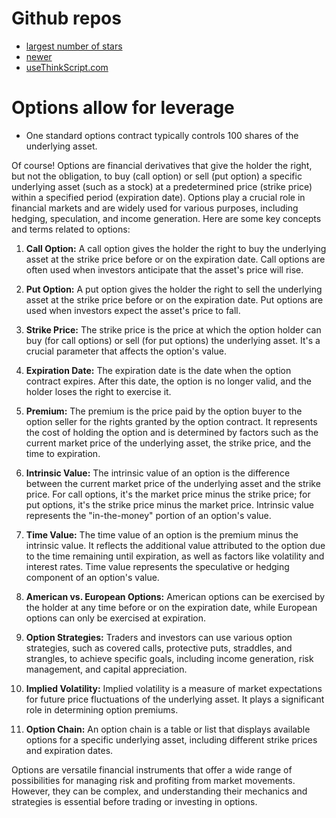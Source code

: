 # Github repos

* [largest number of stars](https://github.com/hwrdprkns/ThinkOrSwim)
* [newer](https://github.com/2187Nick/thinkscript)
* [useThinkScript.com](https://usethinkscript.com/resources/categories/code-reference.2/)

# Options allow for leverage

* One standard options contract typically controls 100 shares of the underlying asset.

Of course! Options are financial derivatives that give the holder the right, but not the obligation, to buy (call option) or sell (put option) a specific underlying asset (such as a stock) at a predetermined price (strike price) within a specified period (expiration date). Options play a crucial role in financial markets and are widely used for various purposes, including hedging, speculation, and income generation. Here are some key concepts and terms related to options:

1. **Call Option:** A call option gives the holder the right to buy the underlying asset at the strike price before or on the expiration date. Call options are often used when investors anticipate that the asset's price will rise.

2. **Put Option:** A put option gives the holder the right to sell the underlying asset at the strike price before or on the expiration date. Put options are used when investors expect the asset's price to fall.

3. **Strike Price:** The strike price is the price at which the option holder can buy (for call options) or sell (for put options) the underlying asset. It's a crucial parameter that affects the option's value.

4. **Expiration Date:** The expiration date is the date when the option contract expires. After this date, the option is no longer valid, and the holder loses the right to exercise it.

5. **Premium:** The premium is the price paid by the option buyer to the option seller for the rights granted by the option contract. It represents the cost of holding the option and is determined by factors such as the current market price of the underlying asset, the strike price, and the time to expiration.

6. **Intrinsic Value:** The intrinsic value of an option is the difference between the current market price of the underlying asset and the strike price. For call options, it's the market price minus the strike price; for put options, it's the strike price minus the market price. Intrinsic value represents the "in-the-money" portion of an option's value.

7. **Time Value:** The time value of an option is the premium minus the intrinsic value. It reflects the additional value attributed to the option due to the time remaining until expiration, as well as factors like volatility and interest rates. Time value represents the speculative or hedging component of an option's value.

8. **American vs. European Options:** American options can be exercised by the holder at any time before or on the expiration date, while European options can only be exercised at expiration.

9. **Option Strategies:** Traders and investors can use various option strategies, such as covered calls, protective puts, straddles, and strangles, to achieve specific goals, including income generation, risk management, and capital appreciation.

10. **Implied Volatility:** Implied volatility is a measure of market expectations for future price fluctuations of the underlying asset. It plays a significant role in determining option premiums.

11. **Option Chain:** An option chain is a table or list that displays available options for a specific underlying asset, including different strike prices and expiration dates.

Options are versatile financial instruments that offer a wide range of possibilities for managing risk and profiting from market movements. However, they can be complex, and understanding their mechanics and strategies is essential before trading or investing in options.
